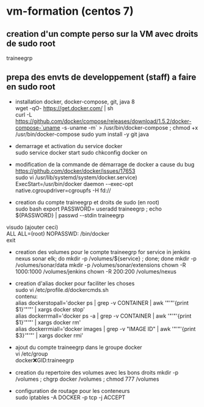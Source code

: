 # vm-formation (centos 7)

## creation d'un compte perso sur la VM avec droits de sudo root 
traineegrp

## prepa des envts de developpement (staff) a faire en sudo root
- installation docker, docker-compose, git, java 8  
wget -qO- https://get.docker.com/ | sh  
curl -L https://github.com/docker/compose/releases/download/1.5.2/docker-compose-`uname -s`-`uname -m` > /usr/bin/docker-compose ; chmod +x /usr/bin/docker-compose
sudo yum install -y git java

- demarrage et activation du service docker  
sudo service docker start 
sudo chkconfig docker on  
 
- modification de la commande de démarrage de docker a cause du bug https://github.com/docker/docker/issues/17653  
sudo vi /usr/lib/systemd/system/docker.service)  
ExecStart=/usr/bin/docker daemon --exec-opt native.cgroupdriver=cgroupfs -H fd://  

- creation du compte traineegrp et droits de sudo (en root)  
sudo bash
export PASSWORD=<password>
useradd traineegrp ; echo ${PASSWORD} | passwd --stdin traineegrp

visudo (ajouter ceci)  
  ALL ALL=(root) NOPASSWD: /bin/docker  
exit  

- creation des volumes pour le compte traineegrp
for service in jenkins nexus sonar elk; do mkdir -p /volumes/${service} ; done; done
mkdir -p /volumes/sonar/data 
mkdir -p /volumes/sonar/extensions
chown -R 1000:1000 /volumes/jenkins
chown -R 200:200 /volumes/nexus
- creation d'alias docker pour faciliter les choses  
sudo vi /etc/profile.d/dockercmds.sh  
contenu:  
alias dockerstopall='docker ps | grep -v CONTAINER | awk '"'"'{print $1}'"'"' | xargs docker stop'  
alias dockerrmall='docker ps -a | grep -v CONTAINER | awk '"'"'{print $1}'"'"' | xargs docker rm'  
alias dockerrmiall='docker images | grep -v "IMAGE ID" | awk '"'"'{print $3}'"'"' | xargs docker rmi'  
  
- ajout du compte traineegrp dans le groupe docker  
vi /etc/group  
docker:x:GID:traineegrp  
  
- creation du repertoire des volumes avec les bons droits
mkdir -p /volumes ; chgrp docker /volumes ; chmod 777 /volumes  
- configuration de routage pour les conteneurs  
sudo iptables -A DOCKER -p tcp -j ACCEPT

